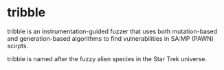 tribble
=======
tribble is an instrumentation-guided fuzzer that uses both mutation-based and generation-based algorithms to find vulnerabilities in SA:MP (PAWN) scirpts.

tribble is named after the fuzzy alien species in the Star Trek universe.